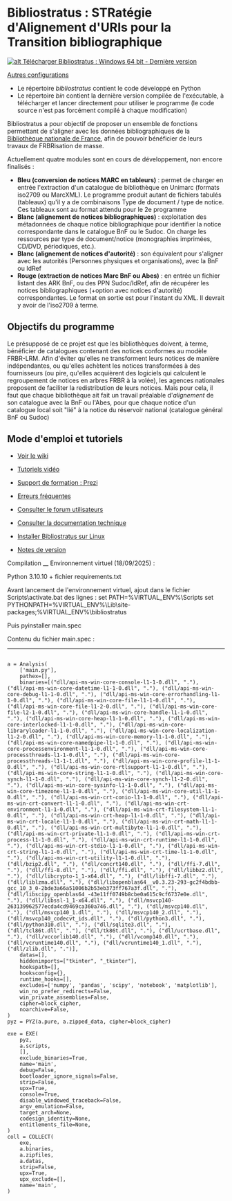 Bibliostratus : STRatégie d'Alignement d'URIs pour la Transition bibliographique
==

[![alt Télécharger Bibliostratus : Windows 64 bit - Dernière version](https://raw.githubusercontent.com/Transition-bibliographique/bibliostratus/master/img/bouton_telecharger_bibliostratus.png)](https://github.com/Transition-bibliographique/bibliostratus/raw/master/bin/bibliostratus_latest_win64_py3.6.zip)

[Autres configurations](https://github.com/Transition-bibliographique/bibliostratus/tree/master/bin)

* Le répertoire *bibliostratus* contient le code développé en Python
* Le répertoire *bin* contient la dernière version compilée de l'exécutable, à télécharger et lancer directement pour utiliser le programme (le code source n'est pas forcément compilé à chaque modification)

Bibliostratus a pour objectif de proposer un ensemble de fonctions permettant de s'aligner avec les données bibliographiques de la [Bibliothèque nationale de France](http://www.bnf.fr), afin de pouvoir bénéficier de leurs travaux de FRBRisation de masse.

Actuellement quatre modules sont en cours de développement, non encore finalisés :

* **Bleu (conversion de notices MARC en tableurs)** : permet de charger en entrée l'extraction d'un catalogue de bibliothèque en Unimarc (formats iso2709 ou MarcXML). Le programme produit autant de fichiers tabulés (tableaux) qu'il y a de combinaisons Type de document / type de notice. Ces tableaux sont au format attendu pour le 2e programme
* **Blanc (alignement de notices bibliographiques)** : exploitation des métadonnées de chaque notice bibliographique pour identifier la notice correspondante dans le catalogue BnF ou le Sudoc. On charge les ressources par type de document/notice (monographies imprimées, CD/DVD, périodiques, etc.). 
* **Blanc (alignement de notices d'autorité)** : son équivalent pour s'aligner avec les autorités (Personnes physiques et organisations), avec la BnF ou IdRef
* **Rouge (extraction de notices Marc BnF ou Abes)** : en entrée un fichier listant des ARK BnF, ou des PPN Sudoc/IdRef, afin de récupérer les notices bibliographiques (+option avec notices d'autorité) correspondantes. Le format en sortie est pour l'instant du XML. Il devrait y avoir de l'iso2709 à terme.


Objectifs du programme
--

Le présupposé de ce projet est que les bibliothèques doivent, à terme, bénéficier de catalogues contenant des notices conformes au modèle FRBR-LRM. 
Afin d'éviter qu'elles ne transforment leurs notices de manière indépendantes, ou qu'elles achètent les notices transformées à des fournisseurs (ou pire, qu'elles acquièrent des logiciels qui calculent le regroupement de notices en arbres FRBR à la volée), les agences nationales proposent de faciliter la redistribution de leurs notices.
Mais pour cela, il faut que chaque bibliothèque ait fait un travail préalable d'*alignement* de son catalogue avec la BnF ou l'Abes, pour que chaque notice d'un catalogue local soit "lié" à la notice du réservoir national (catalogue général BnF ou Sudoc)

Mode d'emploi et tutoriels
--
* [Voir le wiki](https://github.com/Transition-bibliographique/bibliostratus/wiki "Consulter les pages du wiki sur Github")
* [Tutoriels vidéo](https://www.transition-bibliographique.fr/systemes-et-donnees/tutoriels-video/)
* [Support de formation : Prezi](https://prezi.com/view/OHjLk8kA9skbEP3bJirl/)
* [Erreurs fréquentes](https://www.transition-bibliographique.fr/systemes-et-donnees/erreurs-frequentes/)
* [Consulter le forum utilisateurs](http://www.agorabib.fr/topic/3317-bibliostratus-mettre-en-correspondance-ses-notices-avec-celles-de-la-bnf/ "topic Agorabib")
* [Consulter la documentation technique](https://github.com/Transition-bibliographique/bibliostratus/tree/master/doc)
* [Installer Bibliostratus sur Linux](INSTALL.md)

* [Notes de version](bibliostratus/release_notes.md)


Compilation
__
Environnement virtuel (18/09/2025) :

Python 3.10.10 + fichier requirements.txt

Avant lancement de l'environnement virtuel, ajout dans le fichier Scripts\activate.bat des lignes :
set PATH=%VIRTUAL_ENV%\Scripts
set PYTHONPATH=%VIRTUAL_ENV%\Lib\site-packages;%VIRTUAL_ENV%\bibliostratus

Puis
pyinstaller main.spec

Contenu du fichier main.spec :
___

```

a = Analysis(
    ['main.py'],
    pathex=[],
    binaries=[("dll/api-ms-win-core-console-l1-1-0.dll", "."), ("dll/api-ms-win-core-datetime-l1-1-0.dll", "."), ("dll/api-ms-win-core-debug-l1-1-0.dll", "."), ("dll/api-ms-win-core-errorhandling-l1-1-0.dll", "."), ("dll/api-ms-win-core-file-l1-1-0.dll", "."), ("dll/api-ms-win-core-file-l1-2-0.dll", "."), ("dll/api-ms-win-core-file-l2-1-0.dll", "."), ("dll/api-ms-win-core-handle-l1-1-0.dll", "."), ("dll/api-ms-win-core-heap-l1-1-0.dll", "."), ("dll/api-ms-win-core-interlocked-l1-1-0.dll", "."), ("dll/api-ms-win-core-libraryloader-l1-1-0.dll", "."), ("dll/api-ms-win-core-localization-l1-2-0.dll", "."), ("dll/api-ms-win-core-memory-l1-1-0.dll", "."), ("dll/api-ms-win-core-namedpipe-l1-1-0.dll", "."), ("dll/api-ms-win-core-processenvironment-l1-1-0.dll", "."), ("dll/api-ms-win-core-processthreads-l1-1-0.dll", "."), ("dll/api-ms-win-core-processthreads-l1-1-1.dll", "."), ("dll/api-ms-win-core-profile-l1-1-0.dll", "."), ("dll/api-ms-win-core-rtlsupport-l1-1-0.dll", "."), ("dll/api-ms-win-core-string-l1-1-0.dll", "."), ("dll/api-ms-win-core-synch-l1-1-0.dll", "."), ("dll/api-ms-win-core-synch-l1-2-0.dll", "."), ("dll/api-ms-win-core-sysinfo-l1-1-0.dll", "."), ("dll/api-ms-win-core-timezone-l1-1-0.dll", "."), ("dll/api-ms-win-core-util-l1-1-0.dll", "."), ("dll/api-ms-win-crt-conio-l1-1-0.dll", "."), ("dll/api-ms-win-crt-convert-l1-1-0.dll", "."), ("dll/api-ms-win-crt-environment-l1-1-0.dll", "."), ("dll/api-ms-win-crt-filesystem-l1-1-0.dll", "."), ("dll/api-ms-win-crt-heap-l1-1-0.dll", "."), ("dll/api-ms-win-crt-locale-l1-1-0.dll", "."), ("dll/api-ms-win-crt-math-l1-1-0.dll", "."), ("dll/api-ms-win-crt-multibyte-l1-1-0.dll", "."), ("dll/api-ms-win-crt-private-l1-1-0.dll", "."), ("dll/api-ms-win-crt-process-l1-1-0.dll", "."), ("dll/api-ms-win-crt-runtime-l1-1-0.dll", "."), ("dll/api-ms-win-crt-stdio-l1-1-0.dll", "."), ("dll/api-ms-win-crt-string-l1-1-0.dll", "."), ("dll/api-ms-win-crt-time-l1-1-0.dll", "."), ("dll/api-ms-win-crt-utility-l1-1-0.dll", "."), ("dll/bzip2.dll", "."), ("dll/concrt140.dll", "."), ("dll/ffi-7.dll", "."), ("dll/ffi-8.dll", "."), ("dll/ffi.dll", "."), ("dll/libbz2.dll", "."), ("dll/libcrypto-1_1-x64.dll", "."), ("dll/libffi-7.dll", "."), ("dll/liblzma.dll", "."), ("dll/libopenblas64__v0.3.23-293-gc2f4bdbb-gcc_10_3_0-2bde3a66a51006b2b53eb373ff767a3f.dll", "."), ("dll/libscipy_openblas64_-43e11ff0749b8cbe0a615c9cf6737e0e.dll", "."), ("dll/libssl-1_1-x64.dll", "."), ("dll/msvcp140-263139962577ecda4cd9469ca360a746.dll", "."), ("dll/msvcp140.dll", "."), ("dll/msvcp140_1.dll", "."), ("dll/msvcp140_2.dll", "."), ("dll/msvcp140_codecvt_ids.dll", "."), ("dll/python3.dll", "."), ("dll/python310.dll", "."), ("dll/sqlite3.dll", "."), ("dll/tcl86t.dll", "."), ("dll/tk86t.dll", "."), ("dll/ucrtbase.dll", "."), ("dll/vccorlib140.dll", "."), ("dll/vcomp140.dll", "."), ("dll/vcruntime140.dll", "."), ("dll/vcruntime140_1.dll", "."), ("dll/zlib.dll", ".")],
    datas=[],
    hiddenimports=["tkinter", "_tkinter"],
    hookspath=[],
    hooksconfig={},
    runtime_hooks=[],
    excludes=['numpy', 'pandas', 'scipy', 'notebook', 'matplotlib'],
    win_no_prefer_redirects=False,
    win_private_assemblies=False,
    cipher=block_cipher,
    noarchive=False,
)
pyz = PYZ(a.pure, a.zipped_data, cipher=block_cipher)

exe = EXE(
    pyz,
    a.scripts,
    [],
    exclude_binaries=True,
    name='main',
    debug=False,
    bootloader_ignore_signals=False,
    strip=False,
    upx=True,
    console=True,
    disable_windowed_traceback=False,
    argv_emulation=False,
    target_arch=None,
    codesign_identity=None,
    entitlements_file=None,
)
coll = COLLECT(
    exe,
    a.binaries,
    a.zipfiles,
    a.datas,
    strip=False,
    upx=True,
    upx_exclude=[],
    name='main',
)
```